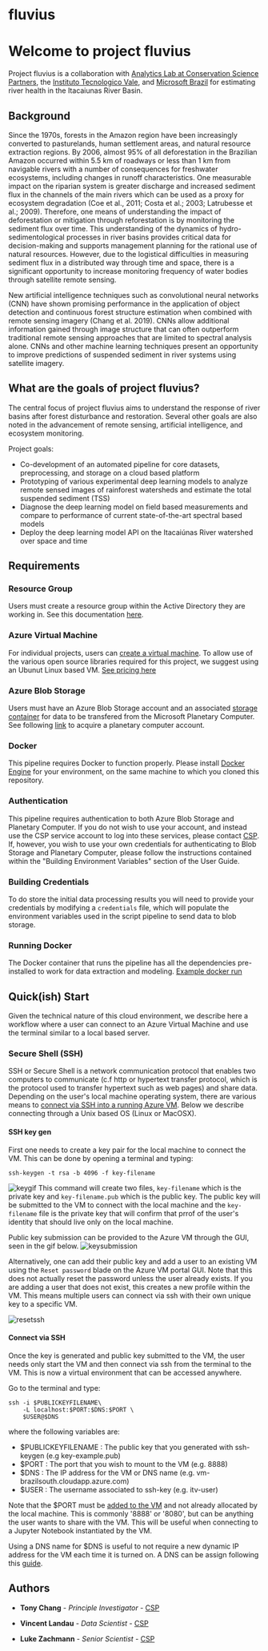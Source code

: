# fluvius
# Welcome to project fluvius

Project fluvius is a collaboration with [Analytics Lab at Conservation Science Partners](https://analytics-lab.org/), the [Instituto Tecnologico Vale](www.itv.org), and [Microsoft Brazil](https://www.microsoft.com/en-us/ai/ai-for-earth) for estimating river health in the Itacaiunas River Basin.

## Background 
Since the 1970s, forests in the Amazon region have been increasingly converted to pasturelands, human settlement areas, and natural resource extraction regions. By 2006, almost 95% of all deforestation in the Brazilian Amazon occurred within 5.5 km of roadways or less than 1 km from navigable rivers with a number of consequences for freshwater ecosystems, including changes in runoff characteristics. One measurable impact on the riparian system is greater discharge and increased sediment flux in the channels of the main rivers which can be used as a proxy for ecosystem degradation (Coe et al., 2011; Costa et al.; 2003; Latrubesse et al.; 2009). Therefore, one means of understanding the impact of deforestation or mitigation through reforestation is by monitoring the sediment flux over time. This understanding of the dynamics of hydro-sedimentological processes in river basins provides critical data for decision-making and supports management planning for the rational use of natural resources. However, due to the logistical difficulties in measuring sediment flux in a distributed way through time and space, there is a significant opportunity to increase monitoring frequency of water bodies through satellite remote sensing. 

New artificial intelligence techniques such as convolutional neural networks (CNN) have shown promising performance in the application of object detection and continuous forest structure estimation when combined with remote sensing imagery (Chang et al. 2019). CNNs allow additional information gained through image structure that can often outperform traditional remote sensing approaches that are limited to spectral analysis alone. CNNs and other machine learning techniques present an opportunity to improve predictions of suspended sediment in river systems using satellite imagery.

## What are the goals of project fluvius?

The central focus of project fluvius aims to understand the response of river basins after forest disturbance and restoration. Several other goals are also noted in the advancement of remote sensing, artificial intelligence, and ecosystem monitoring. 

Project goals:

- Co-development of an automated pipeline for core datasets, preprocessing, and storage on a cloud based platform  
- Prototyping of various experimental deep learning models to analyze remote sensed images of rainforest watersheds and estimate the total suspended sediment (TSS)
- Diagnose the deep learning model on field based measurements and compare to performance of current state-of-the-art spectral based models
- Deploy the deep learning model API on the Itacaiúnas River watershed over space and time

## Requirements

### Resource Group

Users must create a resource group within the Active Directory they are working in. See this documentation [here](https://docs.microsoft.com/en-us/azure/azure-resource-manager/management/manage-resource-groups-portal). 

### Azure Virtual Machine 

For individual projects, users can [create a virtual machine](https://docs.microsoft.com/en-us/azure/virtual-machines/linux/quick-create-portal). To allow use of the various open source libraries required for this project, we suggest using an Ubunut Linux based VM. [See pricing here](https://azure.microsoft.com/en-us/pricing/details/virtual-machines/linux/)

### Azure Blob Storage 

Users must have an Azure Blob Storage account and an associated [storage container](https://docs.microsoft.com/en-us/azure/storage/blobs/storage-blobs-introduction) for data to be transfered from the Microsoft Planetary Computer. See following [link](https://planetarycomputer.microsoft.com/) to acquire a planetary computer account.

### Docker

This pipeline requires Docker to function properly. Please install [Docker Engine](https://docs.docker.com/engine/install/ubuntu/) for your environment, on the same machine to which you cloned this repository.

### Authentication

This pipeline requires authentication to both Azure Blob Storage and Planetary Computer. If you do not wish to use your account, and instead use the CSP service account to log into these services, please contact [CSP](https://www.csp-inc.org/about-us/contact-us/). If, however, you wish to use your own credentials for authenticating to Blob Storage and Planetary Computer, please follow the instructions contained within the "Building Environment Variables" section of the User Guide.

### Building Credentials

To do store the initial data processing results you will need to provide your credentials by modifying a `credentials` file, which will populate the environment variables used in the script pipeline to send data to blob storage.

### Running Docker

The Docker container that runs the pipeline has all the dependencies pre-installed to work for data extraction and modeling. [Example docker run](https://docs.docker.com/engine/reference/run/)

## Quick(ish) Start

Given the technical nature of this cloud environment, we describe here a workflow where a user can connect to an Azure Virtual Machine and use the terminal similar to a local based server. 

### Secure Shell (SSH)

SSH or Secure Shell is a network communication protocol that enables two computers to communicate (c.f http or hypertext transfer protocol, which is the protocol used to transfer hypertext such as web pages) and share data. Depending on the user's local machine operating system, there are various means to [connect via SSH into a running Azure VM](https://docs.microsoft.com/en-us/azure/virtual-machines/linux/mac-create-ssh-keys). Below we describe connecting through a Unix based OS (Linux or MacOSX). 

#### SSH key gen

First one needs to create a key pair for the local machine to connect the VM. This can be done by opening a terminal and typing:

```
ssh-keygen -t rsa -b 4096 -f key-filename
```
![keygif](https://fluviusdata.blob.core.windows.net/example/key_example.gif)
This command will create two files, `key-filename` which is the private key and `key-filename.pub` which is the public key. The public key will be submitted to the VM to connect with the local machine and the `key-filename` file is the private key that will confirm that prrof of the user's identity that should live only on the local machine. 

Public key submission can be provided to the Azure VM through the GUI, seen in the gif below.
![keysubmission](https://fluviusdata.blob.core.windows.net/example/ssh_submission.gif)

Alternatively, one can add their public key and add a user to an existing VM using the `Reset password` blade on the Azure VM portal GUI. Note that this does not actually reset the password unless the user already exists. If you are adding a user that does not exist, this creates a new profile within the VM. This means multiple users can connect via ssh with their own unique key to a specific VM. 

![resetssh](https://fluviusdata.blob.core.windows.net/example/add_user.gif)

#### Connect via SSH

Once the key is generated and public key submitted to the VM, the user needs only start the VM and then connect via ssh from the terminal to the VM. This is now a virtual environment that can be accessed anywhere. 

Go to the terminal and type:

```
ssh -i $PUBLICKEYFILENAME\
    -L localhost:$PORT:$DNS:$PORT \
    $USER@$DNS
```
where the following variables are:

- $PUBLICKEYFILENAME : The public key that you generated with ssh-keygen (e.g key-example.pub)
- $PORT : The port that you wish to mount to the VM (e.g. 8888)
- $DNS : The IP address for the VM or DNS name (e.g. vm-brazilsouth.cloudapp.azure.com)
- $USER : The username associated to ssh-key (e.g. itv-user)

Note that the $PORT must be [added to the VM](https://docs.microsoft.com/en-us/azure/virtual-machines/windows/nsg-quickstart-portal) and not already allocated by the local machine. This is commonly '8888' or '8080', but can be anything the user wants to share with the VM. This will be useful when connecting to a Jupyter Notebook instantiated by the VM. 

Using a DNS name for $DNS is useful to not require a new dynamic IP address for the VM each time it is turned on. A DNS can be assign following this [guide](https://docs.microsoft.com/en-us/azure/virtual-machines/custom-domain#add-custom-domain-to-vm-public-ip-address). 

## Authors

* **Tony Chang** - *Principle Investigator* - [CSP](http://www.csp-inc.org/about-us/core-science-staff/chang-tony/)

* **Vincent Landau** - *Data Scientist* - [CSP](http://www.csp-inc.org/about-us/core-science-staff/landau-vincent/)

* **Luke Zachmann** - *Senior Scientist* - [CSP](http://www.csp-inc.org/about-us/core-science-staff/zachmann-luke/)




